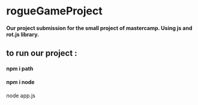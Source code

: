 # rogueGameProject
#### Our project submission for the small project of mastercamp. Using js and rot.js library.

## to run our project : 


#### npm i path
#### npm i node

node app.js
